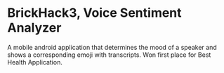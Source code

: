 # BrickHack3, Voice Sentiment Analyzer

A mobile android application that determines the mood of a speaker and shows a corresponding emoji with transcripts. 
Won first place for Best Health Application.
